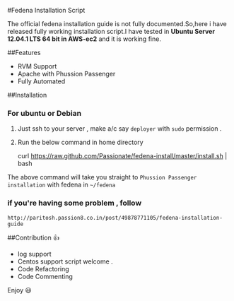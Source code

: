 #Fedena Installation Script 

The official fedena installation guide is not fully documented.So,here i have released fully working installation script.I have tested in **Ubuntu Server 12.04.1 LTS 64 bit  in AWS-ec2** and it is working fine. 

##Features 
* RVM Support
* Apache with Phussion Passenger 
* Fully Automated

##Installation 
 
### For ubuntu or Debian
1. Just ssh to your server , make a/c say `deployer` with `sudo` permission .
2. Run the below command in home directory

    curl https://raw.github.com/Passionate/fedena-install/master/install.sh | bash


The above command will take you straight to `Phussion Passenger installation` with fedena in `~/fedena` 

### if you're having some problem , follow 
  
    http://paritosh.passion8.co.in/post/49878771105/fedena-installation-guide
  
##Contribution :thumbsup:
 * log support
 * Centos support script welcome . 
 * Code Refactoring
 * Code Commenting


Enjoy :smiley: